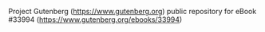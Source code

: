 Project Gutenberg (https://www.gutenberg.org) public repository for eBook #33994 (https://www.gutenberg.org/ebooks/33994)
